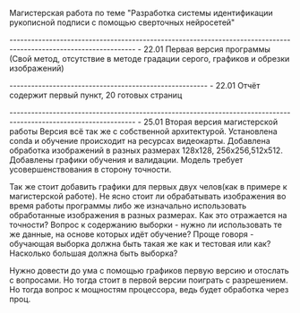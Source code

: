 Магистерская работа по теме "Разработка системы идентификации рукописной подписи с помощью сверточных нейросетей"


----------------------------------------------------------------------------------------------------------------- - 22.01
Первая версия программы (Свой метод, отсутствие в методе градации серого, графиков и обрезки изображений) 

------------------------------------------------------- - 22.01
Отчёт содержит первый пункт, 20 готовых страниц 

----------------------------------------------------------------------------------------------------------------- - 25.01
Вторая версия магистерской работы
Версия всё так же с собственной архитектурой. Установлена conda и обучение происходит на ресурсах видеокарты.
Добавлена обработка изображений в разных размерах 128x128, 256x256,512x512. Добавлены графики обучения и валидации.
Модель требует усовершенствования в сторону точности.

Так же стоит добавить графики для первых двух челов(как в примере к магистерской работе).
Не ясно стоит ли обрабатывать изображения во время работы программы либо же изначально использовать обработанные изображения в разных размерах. Как это отражается на точности?
Вопрос к содержанию выборки - нужно ли использовать те же данные, на основе которых идёт обучение? Проще говоря - обучающая выборка должна быть такая же как и тестовая или как?
Насколько большая должна быть выборка?

Нужно довести до ума с помощью графиков первую версию и отослать с вопросами. Но тогда стоит в первой версии поиграть с разрешением. Но тогда вопрос к мощностям процессора, ведь будет обработка через проц.
